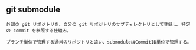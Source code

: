 ## git submodule
```
外部の git リポジトリを、自分の git リポジトリのサブディレクトリとして登録し、特定の commit を参照する仕組み。

ブランチ単位で管理する通常のリポジトリと違い、submoduleはCommitID単位で管理する。
```


